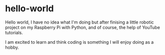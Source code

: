 # hello-world




Hello world, I have no idea what I'm doing but after finising a little robotic project on my Raspberry Pi with Python, and of course, the help of YouTube tutorials. 


I am excited to learn and think coding is something I will enjoy doing as a hobby. 
